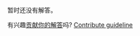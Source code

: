 
暂时还没有解答。

有兴趣[贡献你的解答](https://github.com/BFEdev/BFE.dev-solutions/blob/main/question/please-briefly-introduce-yourself_zh.md)吗? [Contribute guideline](https://github.com/BFEdev/BFE.dev-solutions#how-to-contribute)

